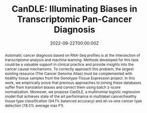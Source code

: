 ---
title: 'CanDLE: Illuminating Biases in Transcriptomic Pan-Cancer Diagnosis'

# Authors
# If you created a profile for a user (e.g. the default `admin` user), write the username (folder name) here
# and it will be replaced with their full name and linked to their profile.
authors:
  - admin
  - Natasha Bloch
  - Pablo Arbeláez

# Author notes (optional)
author_notes: []

date: '2022-09-22T00:00:00Z'
doi: 'https://doi.org/10.1007/978-3-031-17266-3_7'

# Schedule page publish date (NOT publication's date).
publishDate: '2022-09-22T00:00:00Z'

# Publication type.
# Accepts a single type but formatted as a YAML list (for Hugo requirements).
# Enter a publication type from the CSL standard.
publication_types: ['paper-conference']

# Publication name and optional abbreviated publication name.
publication: In *MICCAI workshop on Computational Mathematics Modeling in Cancer Analysis  <font color="#FFA07A">[Oral]</font>*
publication_short: In *MICCAI CMMCA Workshop*

abstract: Automatic cancer diagnosis based on RNA-Seq profiles is at the intersection of transcriptome analysis and machine learning. Methods developed for this task could be a valuable support in clinical practice and provide insights into the cancer causal mechanisms. To correctly approach this problem, the largest existing resource (The Cancer Genome Atlas) must be complemented with healthy tissue samples from the Genotype-Tissue Expression project. In this work, we empirically prove that previous approaches to joining these databases suffer from translation biases and correct them using batch z-score normalization. Moreover, we propose CanDLE, a multinomial logistic regression model that achieves state of the art performance in multilabel cancer/healthy tissue type classification (94.1% balanced accuracy) and all-vs-one cancer type detection (78.0% average max F1).

# Summary. An optional shortened abstract.
summary: This study shows that previous joint transcriptomic resources have translation biases, in addition we correct the bias and propose a new method that achieves state-of-the-art performance.

tags: []

# Display this page in the Featured widget?
featured: false

# Custom links (uncomment lines below)
# links:
# - name: Custom Link
#   url: http://example.org

url_pdf: 'https://drive.google.com/file/d/1g2BxfyNZ0nBvOoow32buBwEGm3wMRiBt/view?usp=share_link'
url_code: 'https://github.com/g27182818/CanDLE'
url_dataset: ''
url_poster: 'https://drive.google.com/file/d/1-iunCL8RPp_a05_OuArfcnf4B0Iq2pxO/view?usp=sharing'
url_project: ''
url_slides: 'https://docs.google.com/presentation/d/1VyR7BgHVfb27GSvXr1iq7ys021fP7SqS/edit?usp=sharing&ouid=102349276730968051995&rtpof=true&sd=true'
url_source: ''
url_video: 'https://www.youtube.com/watch?v=oL9W5Akdz7w&t=2s&ab_channel=BMLUniandes'

# Featured image
# To use, add an image named `featured.jpg/png` to your page's folder.
image:
  caption: ''
  focal_point: ''
  preview_only: false

# Associated Projects (optional).
#   Associate this publication with one or more of your projects.
#   Simply enter your project's folder or file name without extension.
#   E.g. `internal-project` references `content/project/internal-project/index.md`.
#   Otherwise, set `projects: []`.
projects: []

# Slides (optional).
#   Associate this publication with Markdown slides.
#   Simply enter your slide deck's filename without extension.
#   E.g. `slides: "example"` references `content/slides/example/index.md`.
#   Otherwise, set `slides: ""`.
slides: ""
---